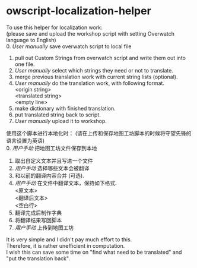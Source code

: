 # owscript-localization-helper
To use this helper for localization work:  
(please save and upload the workshop script with setting Overwatch language to English)  
  0. *User manually* save overwatch script to local file  
  1. pull out Custom Strings from overwatch script and write them out into one file.  
  2. *User manually* select which strings they need or not to translate.    
  2. merge previous translation work with current string lists (optional).  
  3. *User manually* do the translation work, with following format.  
    \<origin string\>  
    \<translated string\>  
    \<empty line\>  
  4. make dictionary with finished translation.  
  5. put translated string back to script.  
  6. *User manually* upload it to workshop.  
  
使用这个脚本进行本地化时： 
(请在上传和保存地图工坊脚本的时候将守望先锋的语言设置为英语)  
  0. *用户手动* 把地图工坊文件保存到本地  
  1. 取出自定义文本并且写进一个文件  
  2. *用户手动* 选择哪些文本会被翻译    
  2. 和以前的翻译内容合并 (可选).  
  3. *用户手动* 在文件中翻译文本，保持如下格式.  
    \<原文本\>  
    \<翻译后文本\>  
    \<空白行\>  
  4. 翻译完成后制作字典  
  5. 将翻译结果写回脚本  
  6. *用户手动* 上传到地图工坊  
  
It is very simple and I didn't pay much effort to this.  
Therefore, it is rather unefficient in computation.  
I wish this can save some time on "find what need to be translated" and "put the translation back".
